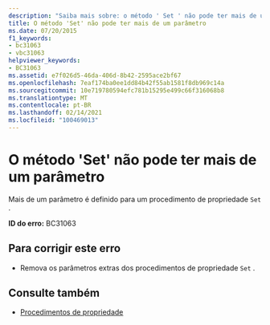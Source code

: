 ```yaml
---
description: "Saiba mais sobre: o método ' Set ' não pode ter mais de um parâmetro"
title: O método 'Set' não pode ter mais de um parâmetro
ms.date: 07/20/2015
f1_keywords:
- bc31063
- vbc31063
helpviewer_keywords:
- BC31063
ms.assetid: e7f026d5-46da-406d-8b42-2595ace2bf67
ms.openlocfilehash: 7eaf174ba0ee1dd84b42f55ab1581f8db969c14a
ms.sourcegitcommit: 10e719780594efc781b15295e499c66f316068b8
ms.translationtype: MT
ms.contentlocale: pt-BR
ms.lasthandoff: 02/14/2021
ms.locfileid: "100469013"
---
```

# <a name="set-method-cannot-have-more-than-one-parameter"></a>O método 'Set' não pode ter mais de um parâmetro

Mais de um parâmetro é definido para um procedimento de propriedade `Set` .  
  
 **ID do erro:** BC31063  
  
## <a name="to-correct-this-error"></a>Para corrigir este erro  
  
- Remova os parâmetros extras dos procedimentos de propriedade `Set` .  
  
## <a name="see-also"></a>Consulte também

- [Procedimentos de propriedade](../programming-guide/language-features/procedures/property-procedures.md)
